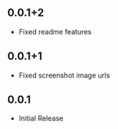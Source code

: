 ## 0.0.1+2
- Fixed readme features
## 0.0.1+1
- Fixed screenshot image urls
## 0.0.1
- Initial Release
